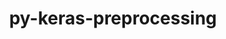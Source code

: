 ---
title: "py-keras-preprocessing"
layout: cache
categories: [package, develop-2025-02-16]
meta: {"compilers": ["gcc@=13.2.0"], "num_specs": 1, "num_specs_by_stack": {"ml-linux-aarch64-cpu": 1, "ml-linux-aarch64-cuda": 1, "root": 1}, "oss": ["ubuntu24.04"], "platforms": ["linux"], "stacks": ["ml-linux-aarch64-cpu", "ml-linux-aarch64-cuda", "root"], "targets": ["aarch64"], "versions": ["1.1.2"]}
spec_details: [{"compiler": "gcc@=13.2.0", "hash": "bbje6mr64h3mxkj7md42kcmqmahslvfd", "os": "ubuntu24.04", "platform": "linux", "size": "-", "stacks": ["ml-linux-aarch64-cpu", "ml-linux-aarch64-cuda", "root"], "tarball": "https://binaries.spack.io/develop-2025-02-16/build_cache/linux-ubuntu24.04-aarch64/gcc-13.2.0/py-keras-preprocessing-1.1.2/linux-ubuntu24.04-aarch64-gcc-13.2.0-py-keras-preprocessing-1.1.2-bbje6mr64h3mxkj7md42kcmqmahslvfd.spack", "target": "aarch64", "variants": ["build_system=python_pip"], "versions": ["1.1.2"]}]
---
